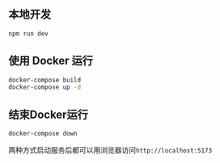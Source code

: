 ## 本地开发

```bash
npm run dev
```

## 使用 Docker 运行

```bash
docker-compose build  
docker-compose up -d
```

## 结束Docker运行

```bash
docker-compose down
```

两种方式启动服务后都可以用浏览器访问`http://localhost:5173`